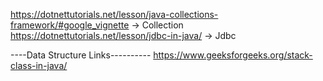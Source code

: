 https://dotnettutorials.net/lesson/java-collections-framework/#google_vignette -> Collection
https://dotnettutorials.net/lesson/jdbc-in-java/ -> Jdbc

----Data Structure Links----------
https://www.geeksforgeeks.org/stack-class-in-java/
